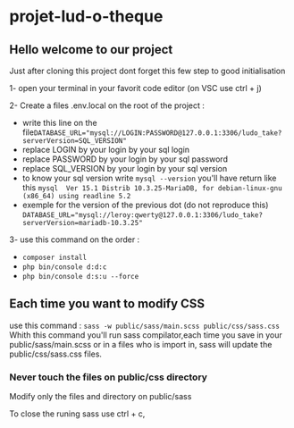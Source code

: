 # projet-lud-o-theque

## Hello welcome to our project

Just after cloning this project dont forget this few step to good initialisation

1- open your terminal in your favorit code editor (on VSC use ctrl + j)

2- Create a files .env.local on the root of the project :
* write this line on the file`DATABASE_URL="mysql://LOGIN:PASSWORD@127.0.0.1:3306/ludo_take?serverVersion=SQL_VERSION"`
* replace LOGIN by your login by your sql login
* replace PASSWORD by your login by your sql password
* replace SQL_VERSION by your login by your sql version
* to know your sql version write `mysql --version` you'll have return like this `mysql  Ver 15.1 Distrib 10.3.25-MariaDB, for debian-linux-gnu (x86_64) using readline 5.2`
* exemple for the version of the previous dot (do not reproduce this) `DATABASE_URL="mysql://leroy:qwerty@127.0.0.1:3306/ludo_take?serverVersion=mariadb-10.3.25"`

3- use this command on the order : 
* `composer install`
* `php bin/console d:d:c`
* `php bin/console d:s:u --force`

## Each time you want to modify CSS 
use this command : `sass -w public/sass/main.scss public/css/sass.css`
Whith this command you'll run sass compilator,each time you save in your public/sass/main.scss or in a files who is import in, sass will update the public/css/sass.css files.

### Never touch the files on public/css directory
Modify only the files and directory on public/sass

To close the runing sass use ctrl + c,
